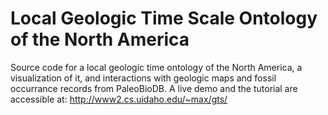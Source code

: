 # Local Geologic Time Scale Ontology of the North America
Source code for a local geologic time ontology of the North America, a visualization of it, and interactions with geologic maps and fossil occurrance records from PaleoBioDB. 
A live demo and the tutorial are accessible at: http://www2.cs.uidaho.edu/~max/gts/
